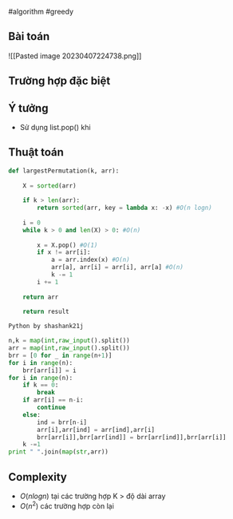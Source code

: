 #algorithm #greedy  

## Bài toán
![[Pasted image 20230407224738.png]]

## Trường hợp đặc biệt

## Ý tưởng

- Sử dụng list.pop() khi

## Thuật toán
```python
def largestPermutation(k, arr):
            
    X = sorted(arr)
  
    if k > len(arr):
        return sorted(arr, key = lambda x: -x) #O(n logn)
    
    i = 0
    while k > 0 and len(X) > 0: #O(n)
        
        x = X.pop() #O(1)
        if x != arr[i]:
            a = arr.index(x) #O(n)
            arr[a], arr[i] = arr[i], arr[a] #O(n)
            k -= 1
        i += 1
    
    return arr
    
    return result      

```

```python
Python by shashank21j

n,k = map(int,raw_input().split())
arr = map(int,raw_input().split())
brr = [0 for _ in range(n+1)]
for i in range(n):
    brr[arr[i]] = i
for i in range(n):
    if k == 0:
        break
    if arr[i] == n-i:
        continue
    else:
        ind = brr[n-i]
        arr[i],arr[ind] = arr[ind],arr[i]
        brr[arr[i]],brr[arr[ind]] = brr[arr[ind]],brr[arr[i]]
    k -=1
print " ".join(map(str,arr))
```

## Complexity
- $O(n logn)$ tại các trường hợp K > độ dài array
- $O(n^2)$ các trường hợp còn lại